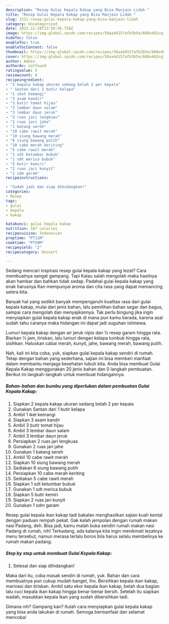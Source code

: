 ```yaml
---
description: "Resep Gulai Kepala Kakap yang Bisa Manjain Lidah "
title: "Resep Gulai Kepala Kakap yang Bisa Manjain Lidah "
slug: 1221-resep-gulai-kepala-kakap-yang-bisa-manjain-lidah
category: Uncategorized
date: 2022-12-28T23:50:56.758Z
image: https://img-global.cpcdn.com/recipes/58aa4d157afb3b5e/680x482cq70/gulai-kepala-kakap-foto-resep-utama.jpg
hideToc: false
enableToc: true
enableTocContent: false
thumbnail: https://img-global.cpcdn.com/recipes/58aa4d157afb3b5e/680x482cq70/gulai-kepala-kakap-foto-resep-utama.jpg
cover: https://img-global.cpcdn.com/recipes/58aa4d157afb3b5e/680x482cq70/gulai-kepala-kakap-foto-resep-utama.jpg
author: Admin
authorAv: notfound
ratingvalue: 5
reviewcount: 8
recipeingredient:
- "2 kepala kakap ukuran sedang belah 2 per kepala"
- " Santan dari 1 butir kelapa"
- "1 iket kemangi"
- "3 asam kandir"
- "3 butir tomat hijau"
- "3 lembar daun salam"
- "3 lembar daun jeruk"
- "2 ruas jari lengkuas"
- "2 ruas jari jahe"
- "1 batang sereh"
- "10 cabe rawit merah"
- "10 siung bawang merah"
- "6 siung bawang putih"
- "10 cabe merah keriting"
- "5 cabe rawit merah"
- "1 sdt ketumbar bubuk"
- "1 sdt merica bubuk"
- "5 butir kemiri"
- "2 ruas jari kunyit"
- "1 sdm garam"
recipeinstructions:

- "Sudah jadi dan siap dihidangkan!"
categories:
- Resep
tags:
- gulai
- kepala
- kakap

katakunci: gulai kepala kakap 
nutrition: 167 calories
recipecuisine: Indonesian
preptime: "PT11M"
cooktime: "PT59M"
recipeyield: "2"
recipecategory: Dessert

---
```



Sedang mencari inspirasi resep gulai kepala kakap yang lezat? Cara membuatnya sangat gampang. Tapi Kalau salah mengolah maka hasilnya akan hambar dan bahkan tidak sedap. Padahal gulai kepala kakap yang enak harusnya Kan mempunyai aroma dan cita rasa yang dapat memancing selera kita.


Banyak hal yang sedikit banyak mempengaruhi kualitas rasa dari gulai kepala kakap, mulai dari jenis bahan, lalu pemilihan bahan segar dan bagus, sampai cara mengolah dan menyajikannya. Tak perlu bingung jika ingin menyiapkan gulai kepala kakap enak di mana pun kamu berada, karena asal sudah tahu caranya maka hidangan ini dapat jadi suguhan istimewa.

Lumuri kepala kakap dengan air jeruk nipis dan ½ resep garam hingga rata. Biarkan ½ jam, tiriskan, lalu lumuri dengan kelapa tumbuk hingga rata, sisihkan. Haluskan cabai merah, kunyit, jahe, bawang merah, bawang putih.


Nah, kali ini kita coba, yuk, siapkan gulai kepala kakap sendiri di rumah. Tetap dengan bahan yang sederhana, sajian ini bisa memberi manfaat dalam membantu menjaga kesehatan tubuh kita. Anda bisa membuat Gulai Kepala Kakap menggunakan 20 jenis bahan dan 0 langkah pembuatan. Berikut ini langkah-langkah untuk membuat hidangannya.

<!--inarticleads1-->

##### Bahan-bahan dan bumbu yang diperlukan dalam pembuatan Gulai Kepala Kakap:

1. Siapkan 2 kepala kakap ukuran sedang belah 2 per kepala
1. Gunakan  Santan dari 1 butir kelapa
1. Ambil 1 iket kemangi
1. Siapkan 3 asam kandir
1. Ambil 3 butir tomat hijau
1. Ambil 3 lembar daun salam
1. Ambil 3 lembar daun jeruk
1. Persiapkan 2 ruas jari lengkuas
1. Gunakan 2 ruas jari jahe
1. Gunakan 1 batang sereh
1. Ambil 10 cabe rawit merah
1. Siapkan 10 siung bawang merah
1. Sediakan 6 siung bawang putih
1. Persiapkan 10 cabe merah keriting
1. Sediakan 5 cabe rawit merah
1. Siapkan 1 sdt ketumbar bubuk
1. Gunakan 1 sdt merica bubuk
1. Siapkan 5 butir kemiri
1. Siapkan 2 ruas jari kunyit
1. Gunakan 1 sdm garam


Resep gulai kepala ikan kakap tadi bakalan menghasilkan sajian kuah kental dengan paduan rempah pekat. Gak kalah jempolan dengan rumah makan nasi Padang, deh. Bisa jadi, kamu malah buka sendiri rumah makan nasi Padang di rumah, nih! Terkadang, ada kalanya kita ingin menikmati lezatnya menu tersebut, namun merasa terlalu boros bila harus selalu membelinya ke rumah makan padang. 

<!--inarticleads2-->

##### Step by step untuk membuat Gulai Kepala Kakap:


1. Selesai dan siap dihidangkan!

Maka dari itu, coba masak sendiri di rumah, yuk. Bahan dan cara membuatnya pun cukup mudah banget, lho. Bersihkan kepala ikan kakap, marinasi dan tiriskan. Ambil satu ekor kepala ikan kakap, belah dua bagian lalu cuci kepala ikan kakap hingga benar-benar bersih. Setelah itu siapkan wadah, masukkan kepala ikan yang sudah dibersihkan tadi. 

Gimana nih? Gampang kan? Itulah cara menyiapkan gulai kepala kakap yang bisa anda lakukan di rumah. Semoga bermanfaat dan selamat mencoba!
